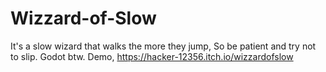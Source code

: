 # Wizzard-of-Slow
It's a slow wizard that walks the more they jump, So be patient and try not to slip.
Godot btw.
Demo, https://hacker-12356.itch.io/wizzardofslow
